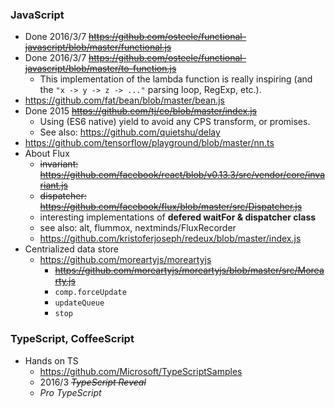 ### JavaScript

- Done 2016/3/7 ~~https://github.com/osteele/functional-javascript/blob/master/functional.js~~
- Done 2016/3/7 ~~https://github.com/osteele/functional-javascript/blob/master/to-function.js~~
    - This implementation of the lambda function is really inspiring (and the `"x -> y -> z -> ..."` parsing loop, RegExp, etc.).
- https://github.com/fat/bean/blob/master/bean.js
- Done 2015 ~~https://github.com/tj/co/blob/master/index.js~~
    - Using (ES6 native) yield to avoid any CPS transform, or promises.
    - See also: https://github.com/quietshu/delay
- https://github.com/tensorflow/playground/blob/master/nn.ts
- About Flux
    - ~~invariant: https://github.com/facebook/react/blob/v0.13.3/src/vendor/core/invariant.js~~
    - ~~dispatcher: https://github.com/facebook/flux/blob/master/src/Dispatcher.js~~
    - interesting implementations of __defered waitFor & dispatcher class__
    - see also: alt, flummox, nextminds/FluxRecorder
    - https://github.com/kristoferjoseph/redeux/blob/master/index.js
- Centrialized data store
    - https://github.com/moreartyjs/moreartyjs
        - ~~https://github.com/moreartyjs/moreartyjs/blob/master/src/Morearty.js~~
        - `comp.forceUpdate`
        - `updateQueue`
        - `stop`
    
### TypeScript, CoffeeScript
- Hands on TS
    - https://github.com/Microsoft/TypeScriptSamples
    - 2016/3 ~~_TypeScript Reveal_~~
    - _Pro TypeScript_
